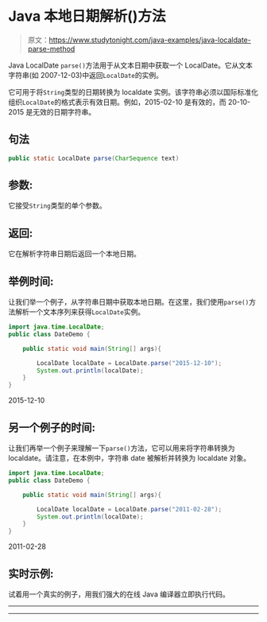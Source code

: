 # Java 本地日期解析()方法

> 原文：<https://www.studytonight.com/java-examples/java-localdate-parse-method>

Java LocalDate `parse()`方法用于从文本日期中获取一个 LocalDate。它从文本字符串(如 2007-12-03)中返回`LocalDate`的实例。

它可用于将`String`类型的日期转换为 localdate 实例。该字符串必须以国际标准化组织`LocalDate`的格式表示有效日期。例如，2015-02-10 是有效的，而 20-10-2015 是无效的日期字符串。

## 句法

```java
public static LocalDate parse(CharSequence text)
```

## 参数:

它接受`String`类型的单个参数。

## 返回:

它在解析字符串日期后返回一个本地日期。

## 举例时间:

让我们举一个例子，从字符串日期中获取本地日期。在这里，我们使用`parse()`方法解析一个文本序列来获得`LocalDate`实例。

```java
import java.time.LocalDate;
public class DateDemo {

	public static void main(String[] args){  

		LocalDate localDate = LocalDate.parse("2015-12-10");
		System.out.println(localDate);		
	}
}
```

2015-12-10

## 另一个例子的时间:

让我们再举一个例子来理解一下`parse()`方法，它可以用来将字符串转换为 localdate。请注意，在本例中，字符串 date 被解析并转换为 localdate 对象。

```java
import java.time.LocalDate;
public class DateDemo {

	public static void main(String[] args){  

		LocalDate localDate = LocalDate.parse("2011-02-28");
		System.out.println(localDate);		
	}
}
```

2011-02-28

## 实时示例:

试着用一个真实的例子，用我们强大的在线 Java 编译器立即执行代码。

* * *

* * *